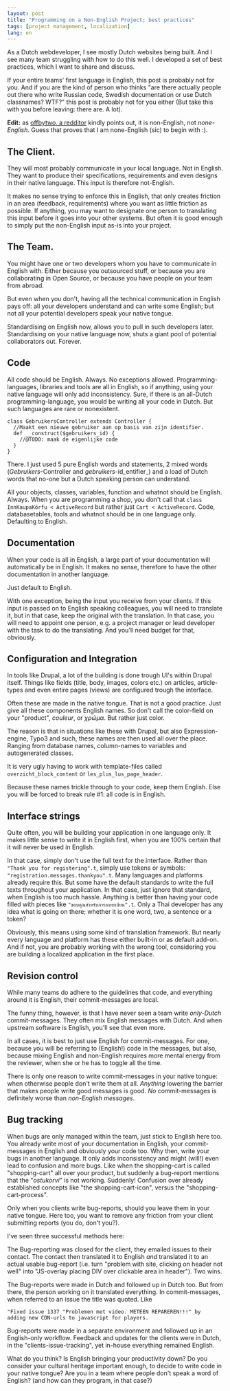 ```yaml
---
layout: post
title: "Programming on a Non-English Project; best practices"
tags: [project management, localization]
lang: en
---
```



As a Dutch webdeveloper, I see mostly Dutch websites being built. And I
see many team struggling with how to do this well. I developed a set of
best practices, which I want to share and discuss.

If your entire teams' first language is English, this post is probably
not for you. And if you are the kind of person who thinks "are there
actually people out there who write Russian code, Swedish documentation
or use Dutch classnames? WTF?" this post is probably not for you either
(But take this with you before leaving: there are. A lot).

**Edit:** as [offbytwo, a
redditor](http://www.reddit.com/r/programming/comments/10zffv/programming_on_a_none_english_project_best/c6hy06s) kindly points out, it is
non-English, not _none-English_. Guess that proves that I am none-English
(sic) to begin with :).
## The Client.

They will most probably communicate in your local language. Not in
English. They want to produce their specifications, requirements and even
designs in their native language. This input is therefore not-English.

It makes no sense trying to enforce this in English, that only creates
friction in an area (feedback, requirements) where you want as little
friction as possible. If anything, you may want to designate one person
to translating this input before it goes into your other systems. But
often it is good enough to simply put the non-English input as-is into
your project.

## The Team.

You might have one or two developers whom you have to communicate in
English with. Either because you outsourced stuff, or because you are
collaborating in Open Source, or because you have people on your team
from abroad.

But even when you don't, having all the technical communication in
English pays off: all your developers understand and can write some
English; but not all your potential developers speak your native tongue. 

Standardising on English now, allows you to pull in such developers
later. Standardising on your native language now, shuts a giant pool of
potential collaborators out. Forever.

## Code

All code should be English. Always. No exceptions allowed.
Programming-languages, libraries and tools are all in English, so if
anything, using your native language will only add inconsistency. 
Sure, if there is an all-Dutch programming-language, you would be
writing all your code in Dutch. But such languages are rare or
nonexistent.

    class GebruikersController extends Controller {
      //Maakt een nieuwe gebruiker aan op basis van zijn identifier.
      def __construct($gebruikers_id) {
        //@TODO: maak de eigenlijke code
      }
    }

There. I just used 5 pure English words and statements, 2 mixed words
(_Gebruikers_-Controller and _gebruikers_-id_entifier_) and a load of Dutch words that
no-one but a Dutch speaking person can understand.

All your objects, classes, variables, function and whatnot should be
English. Always. When you are programming a shop, you don't call that
`class InnKaupaKörfu < ActiveRecord` but rather just `Cart <
ActiveRecord`. Code, databasetables, tools and whatnot should be in one
language only. Defaulting to English.

## Documentation

When your code is all in English, a large part of your documentation
will automatically be in English. It makes no sense, therefore to have
the other documentation in another language. 

Just default to English. 

With one exception, being the input you receive from your clients. If
this input is passed on to English speaking colleagues, you will need to
translate it, but in that case, keep the original with the translation.
In that case, you will need to appoint one person, e.g. a project
manager or lead developer with the task to do the translating. And
you'll need budget for that, obviously.

## Configuration and Integration

In tools like Drupal, a lot of the building is done trough UI's within
Drupal itself. Things like fields (title, body, images, colors etc.) on
articles, article-types and even entire pages (views) are configured
trough the interface. 

Often these are made in the native tongue. That is not a good practice.
Just give all these components English names. So don't call the
color-field on your "product", _couleur_, or _χρώμα_. But rather just color.

The reason is that in situations like these with Drupal, but also
Expression-engine, Typo3 and such, these names are then used all over
the place. Ranging from database names, column-names to variables and
autogenerated classes. 

It is very ugly having to work with template-files called `overzicht_block_content` or `les_plus_lus_page_header`.

Because these names trickle through to your code, keep them English.
Else you will be forced to break rule #1: all code is in English.

## Interface strings

Quite often, you will be building your application in one language only.
It makes little sense to write it in English first, when you are 100%
certain that it will never be used in English.

In that case, simply don't use the full text for the interface. Rather
than `"Thank you for registering".t`, simply use tokens or symbols:
`"registration.messages.thankyou".t`. Many languages and platforms
already require this. But some have the default standards to write the
full texts throughout your application. In that case, just ignore that
standard, when English is too much hassle. Anything is better than
having your code filled with pieces like `"ขอบคุณสำหรับการลงทะเบียน".t`.
Only a Thai developer has any idea what is going on there; whether it is
one word, two, a sentence or a token?

Obviously, this means using some kind of translation framework. But
nearly every language and platform has these either built-in or as
default add-on. And if not, you are probably working with the wrong
tool, considering you are building a localized application in the first
place.

## Revision control

While many teams do adhere to the guidelines that code, and everything
around it is English, their commit-messages are local. 

The funny thing, however, is that I have never seen a team write
_only-Dutch_ commit-messages. They often mix English messages with Dutch. 
And when upstream software is English, you'll see that even more. 

In all cases, it is best  to just use English for commit-messages. For
one, because you will be referring to (English!) code in the messages,
but also, because mixing English and non-English requires more mental
energy from the reviewer, when she or he has to toggle all the time. 

There is only one reason to write commit-messages in your native tongue:
when otherwise people don't write them at all. _Anything_ lowering the
barrier that makes people write good messages is good. _No_
commit-messages is definitely worse than _non-English messages_.

## Bug tracking

When bugs are only managed within the team, just stick to English here
too. You already write most of your documentation in English, your
commit-messages in English and obviously your code too. Why then, write
your bugs in another language. It only adds inconsistency and might
(will!) even lead to confusion and more bugs. Like when the
shopping-cart is called "shopping-cart" all over your product, but
suddenly a bug-report mentions that the "_ostukorvi_" is not working.
Suddenly! Confusion over already established concepts like "the
shopping-cart-icon", versus the "shopping-cart-process".

Only when you clients write bug-reports, should you leave them in your
native tongue. Here too, you want to remove any friction from your
client submitting reports (you do, don't you?). 

I've seen three successful methods here: 

The Bug-reporting was closed for
the client, they emailed issues to their contact. The contact then
translated it to English _and_ translated it to an actual usable
bug-report (i.e. turn "problem with site, clicking on header not well"
into "JS-overlay placing DIV over clickable area in header"). Two wins. 

The Bug-reports were made in Dutch and followed up in Dutch too. But
from there, the person working on it translated everything. In
commit-messages, when referred to an issue the title was quoted. Like 

    "Fixed issue 1337 "Problemen met video. METEEN REPAREREN!!!" by
    adding new CDN-urls to javascript for players.

Bug-reports were made in a separate environment and followed up in an
English-only workflow. Feedback and updates for the clients were in
Dutch, in the "clients-issue-tracking", yet in-house everything remained
English.

What do you think? Is English bringing your productivity down? 
Do you consider your cultural heritage important enough, to decide
to write code in your native tongue? Are you in a team where people
don't speak a word of English? (and how can they program, in that case?)
